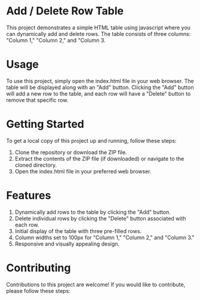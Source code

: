 # Add / Delete Row Table
This project demonstrates a simple HTML table using javascript where you can dynamically add and delete rows. The table consists of three columns: "Column 1," "Column 2," and "Column 3.

# Usage
To use this project, simply open the index.html file in your web browser. The table will be displayed along with an "Add" button. Clicking the "Add" button will add a new row to the table, and each row will have a "Delete" button to remove that specific row.

# Getting Started
To get a local copy of this project up and running, follow these steps:
  1. Clone the repository or download the ZIP file.
  2. Extract the contents of the ZIP file (if downloaded) or navigate to the cloned directory.
  3. Open the index.html file in your preferred web browser.

# Features
  1. Dynamically add rows to the table by clicking the "Add" button.
  2. Delete individual rows by clicking the "Delete" button associated with each row.
  3. Initial display of the table with three pre-filled rows.
  4. Column widths set to 100px for "Column 1," "Column 2," and "Column 3."
  5. Responsive and visually appealing design.

# Contributing
Contributions to this project are welcome! If you would like to contribute, please follow these steps:
